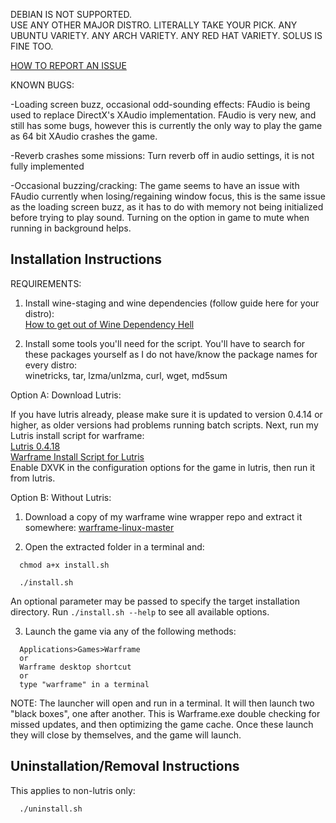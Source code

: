 DEBIAN IS NOT SUPPORTED.  
USE ANY OTHER MAJOR DISTRO. LITERALLY TAKE YOUR PICK. ANY UBUNTU VARIETY. ANY ARCH VARIETY. ANY RED HAT VARIETY. SOLUS IS FINE TOO.  

[HOW TO REPORT AN ISSUE](https://gitlab.com/GloriousEggroll/warframe-linux/wikis/how-to-report-an-issue)

KNOWN BUGS:  

-Loading screen buzz, occasional odd-sounding effects: FAudio is being used to replace DirectX's XAudio implementation. FAudio is very new, and still has some bugs, however this is currently the only way to play the game as 64 bit XAudio crashes the game.  

-Reverb crashes some missions: Turn reverb off in audio settings, it is not fully implemented  

-Occasional buzzing/cracking: The game seems to have an issue with FAudio currently when losing/regaining window focus, this is the same issue as the loading screen buzz, as it has to do with memory not being initialized before trying to play sound. Turning on the option in game to mute when running in background helps.  


## Installation Instructions

REQUIREMENTS:  

1. Install wine-staging and wine dependencies (follow guide here for your distro):  
[How to get out of Wine Dependency Hell](https://www.gloriouseggroll.tv/how-to-get-out-of-wine-dependency-hell/)  

2. Install some tools you'll need for the script. You'll have to search for these packages yourself as I do not have/know the package names for every distro:  
winetricks, tar, lzma/unlzma, curl, wget, md5sum

Option A: Download Lutris:  

If you have lutris already, please make sure it is updated to version 0.4.14 or higher, as older versions had problems running batch scripts.  Next, run my Lutris install script for warframe:  
[Lutris 0.4.18](https://lutris.net/downloads/)  
[Warframe Install Script for Lutris](https://lutris.net/games/warframe/)  
Enable DXVK in the configuration options for the game in lutris, then run it from lutris.

Option B: Without Lutris:  

1. Download a copy of my warframe wine wrapper repo and extract it somewhere: [warframe-linux-master](https://github.com/GloriousEggroll/warframe-linux/archive/master.zip)  

2. Open the extracted folder in a terminal and:  

```shell
  chmod a+x install.sh
```

```shell
  ./install.sh
```

An optional parameter may be passed to specify the target installation
directory. Run `./install.sh --help` to see all available options.

3. Launch the game via any of the following methods:  

```
  Applications>Games>Warframe  
  or  
  Warframe desktop shortcut  
  or  
  type "warframe" in a terminal
```

NOTE: The launcher will open and run in a terminal. It will then launch two "black boxes", one after another. This is Warframe.exe double checking for missed updates, and then optimizing the game cache. Once these launch they will close by themselves, and the game will launch.

## Uninstallation/Removal Instructions
This applies to non-lutris only: 

```shell
  ./uninstall.sh
```

